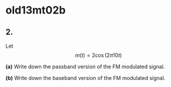 # old13mt02b

## 2. 
Let $$m(t)=2\cos{(2\pi10t)}$$

**(a)** Write down the passband version of the FM modulated signal.

**(b)** Write down the baseband version of the FM modulated signal. 
